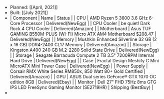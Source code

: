 - Planned: [[April, 2021]]
- Built: [[July 2021]]
- | Component | Name | Status |
  | CPU		 | AMD Ryzen 5 3600 3.6 GHz 6-Core Processor | Delivered(NewEgg) |
  | CPU Cooler | be quiet! Dark Rock 4 CPU Cooler | Delivered(Amazon) |
  | Motherboard | Asus TUF GAMING B550M-PLUS (WI-FI) Micro ATX AM4 Motherboard	$208.47	 | Delivered(NewEgg) |
  | Memory | Mushkin Enhanced Silverline 32 GB (2 x 16 GB) DDR4-2400 CL17 Memory | Delivered(Amazon) |
  | Storage | Kingston A400 240 GB M.2-2280 Solid State Drive	 | Delivered(NewEgg) |
  | Storage | Seagate Barracuda Compute 2 TB 3.5" 7200RPM Internal Hard Drive | Delivered(NewEgg) |
  | Case | Fractal Design Meshify C Mini MicroATX Mini Tower Case | Delivered(NewEgg) |
  | Power Supply		 | Corsair RMX White Series RM850x, 850 Watt 80+ Gold Certified | Delivered(Amazon) |
  | GPU | ASUS Dual series GeForce® GTX 1070 OC edition 8GB | Delivered(Ebay) |
  | Monitor | Dell 27" FHD 75Hz 8ms GTG IPS LED FreeSync Gaming Monitor (SE2719HR) | Shipping (BestBuy) |
-